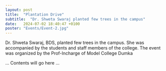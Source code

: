 ```yaml
---
layout: post
title:  "Plantation Drive"
subtitle:  "Dr. Shweta Swaraj planted few trees in the campus"
date:   2024-07-02 18:40:47 +0100
poster: "Events/Event-2.jpg"
---
```



Dr. Shweta Swaraj, BDS, planted few trees in the campus. She was accompanied by the students and staff members of the college. The event was organized by the Prof-Incharge of Model College Dumka 

... Contents will go here ...

